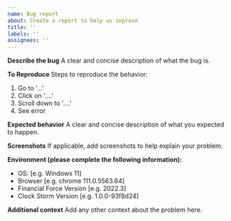 ```yaml
---
name: Bug report
about: Create a report to help us improve
title: ''
labels: ''
assignees: ''
---
```


**Describe the bug**
A clear and concise description of what the bug is.

**To Reproduce**
Steps to reproduce the behavior:

1. Go to '...'
2. Click on '....'
3. Scroll down to '....'
4. See error

**Expected behavior**
A clear and concise description of what you expected to happen.

**Screenshots**
If applicable, add screenshots to help explain your problem.

**Environment (please complete the following information):**

- OS: [e.g. Windows 11]
- Browser [e.g. chrome 111.0.5563.64]
- Financial Force Version [e.g. 2022.3]
- Clock Storm Version [e.g. 1.0.0-93f8d24]

**Additional context**
Add any other context about the problem here.
